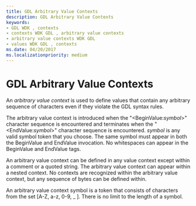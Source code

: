 ```yaml
---
title: GDL Arbitrary Value Contexts
description: GDL Arbitrary Value Contexts
keywords:
- GDL WDK , contexts
- contexts WDK GDL , arbitrary value contexts
- arbitrary value contexts WDK GDL
- values WDK GDL , contexts
ms.date: 04/20/2017
ms.localizationpriority: medium
---
```


# GDL Arbitrary Value Contexts


An *arbitrary value context* is used to define values that contain any arbitrary sequence of characters even if they violate the GDL syntax rules.

The arbitrary value context is introduced when the "&lt;BeginValue:*symbol*&gt;" character sequence is encountered and terminates when the "&lt;EndValue:*symbol*&gt;" character sequence is encountered. *symbol* is any valid symbol token that you choose. The same symbol must appear in both the BeginValue and EndValue invocation. No whitespaces can appear in the BeginValue and EndValue tags.

An arbitrary value context can be defined in any value context except within a comment or a quoted string. The arbitrary value context can appear within a nested context. No contexts are recognized within the arbitrary value context, but any sequence of bytes can be defined within.

An arbitrary value context symbol is a token that consists of characters from the set \[A-Z, a-z, 0-9, \_ \]. There is no limit to the length of a symbol.

 

 




